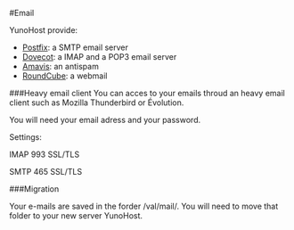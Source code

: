 #Email

YunoHost provide:
* [Postfix](http://www.postfix.org/): a SMTP email server
* [Dovecot](http://www.dovecot.org/): a IMAP and a POP3 email server
* [Amavis](http://amavis.org/): an antispam
* [RoundCube](/apps): a webmail

###Heavy email client
You can acces to your emails throud an heavy email client such as Mozilla Thunderbird or Évolution.

You will need your email adress and your password.

Settings:

IMAP  993  SSL/TLS

SMTP  465  SSL/TLS

###Migration

Your e-mails are saved in the forder /val/mail/.
You will need to move that folder to your new server YunoHost.

